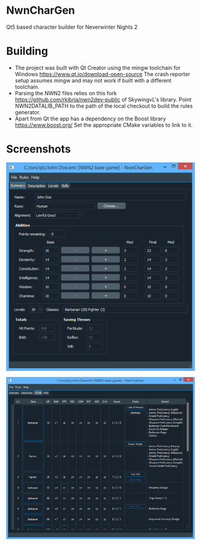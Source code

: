 # NwnCharGen
Qt5 based character builder for Neverwinter Nights 2

# Building

* The project was built with Qt Creator using the mingw toolchain for Windows https://www.qt.io/download-open-source The crash reporter setup assumes mingw and may not work if built with a different toolchain.
* Parsing the NWN2 files relies on this fork https://github.com/rkibria/nwn2dev-public of SkywingvL's library. Point NWN2DATALIB_PATH to the path of the local checkout to build the rules generator.
* Apart from Qt the app has a dependency on the Boost library https://www.boost.org/ Set the appropriate CMake variables to link to it.

# Screenshots

![Overview tab](https://raw.githubusercontent.com/rkibria/NwnCharGen/master/images/screenshot1.png)

![Levels tab](https://raw.githubusercontent.com/rkibria/NwnCharGen/master/images/screenshot2.png)
